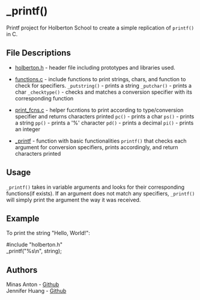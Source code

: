 # _printf()
Printf project for Holberton School to create a simple replication of `printf()` in C. 

## File Descriptions
- [holberton.h](holberton.h) - header file including prototypes and libraries used.   
- [functions.c](functions.c) - include functions to print strings, chars, and function to check for specifiers.
  `_putstring()` - prints a string
  `_putchar()` - prints a char
  `_checktype()` - checks and matches a conversion specifier with its corresponding function  

- [print_fcns.c](print_fcns.c) - helper fucntions to print according to type/conversion specifier and returns characters printed
  `pc()` - prints a char
  `ps()` - prints a string
  `pp()` - prints a '%' character
  `pd()` - prints a decimal
  `pi()` - prints an integer  

- [_printf](_printf) - function with basic functionalities `printf()` that checks each argument for conversion specifiers, prints accordingly, and return characters printed

## Usage
`_printf()` takes in variable arguments and looks for their corresponding functions(if exists). If an argument does not match any specifiers, `_printf()` will simply print the argument the way it was received. 

## Example
To print the string "Hello, World!":

#include "holberton.h"  
_printf("%s\\n", string);

## Authors
Minas Anton - [Github](https://github.com/MinasA1)  
Jennifer Huang - [Github](https://github.com/jhuang10123)